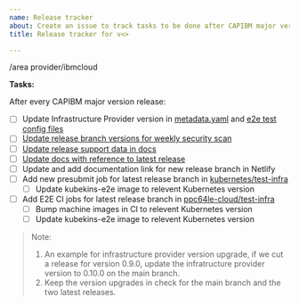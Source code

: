```yaml
---
name: Release tracker
about: Create an issue to track tasks to be done after CAPIBM major version release
title: Release tracker for v<>

---
```


/area provider/ibmcloud

**Tasks:**

After every CAPIBM major version release:
- [ ] Update Infrastructure Provider version in [metadata.yaml](https://github.com/kubernetes-sigs/cluster-api-provider-ibmcloud/blob/main/metadata.yaml) and [e2e test config files](https://github.com/kubernetes-sigs/cluster-api-provider-ibmcloud/tree/main/test/e2e/config)
- [ ] [Update release branch versions for weekly security scan](https://github.com/kubernetes-sigs/cluster-api-provider-ibmcloud/blob/main/.github/workflows/weekly-security-scan.yaml#L16)
- [ ] [Update release support data in docs](https://github.com/kubernetes-sigs/cluster-api-provider-ibmcloud/blob/main/docs/book/src/developer/release-support-guidelines.md)
- [ ] [Update docs with reference to latest release](https://github.com/kubernetes-sigs/cluster-api-provider-ibmcloud/blob/main/README.md#compatibility-with-cluster-api-and-kubernetes-versions)
- [ ] Update and add documentation link for new release branch in Netlify
- [ ] Add new presubmit job for latest release branch in [kubernetes/test-infra](https://github.com/kubernetes/test-infra/tree/master/config/jobs/kubernetes-sigs/cluster-api-provider-ibmcloud)
    - [ ] Update kubekins-e2e image to relevent Kubernetes version
- [ ] Add E2E CI jobs for latest release branch in [ppc64le-cloud/test-infra](https://github.com/ppc64le-cloud/test-infra/blob/master/config/jobs/periodic/cluster-api-provider-ibmcloud/test-e2e-capi-ibmcloud-periodics.yaml)
    - [ ] Bump machine images in CI to relevent Kubernetes version
    - [ ] Update kubekins-e2e image to relevent Kubernetes version

> Note:
> 1. An example for infrastructure provider version upgrade, if we cut a release for version
> 0.9.0, update the infratructure provider version to 0.10.0 on the main branch.
> 2. Keep the version upgrades in check for the main branch and the two latest releases.